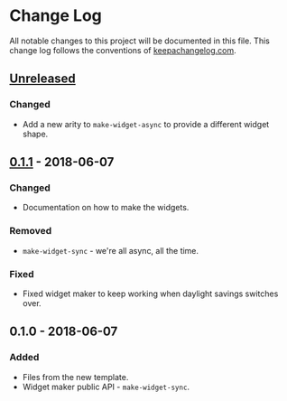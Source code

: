 # Change Log
All notable changes to this project will be documented in this file. This change log follows the conventions of [keepachangelog.com](http://keepachangelog.com/).

## [Unreleased]
### Changed
- Add a new arity to `make-widget-async` to provide a different widget shape.

## [0.1.1] - 2018-06-07
### Changed
- Documentation on how to make the widgets.

### Removed
- `make-widget-sync` - we're all async, all the time.

### Fixed
- Fixed widget maker to keep working when daylight savings switches over.

## 0.1.0 - 2018-06-07
### Added
- Files from the new template.
- Widget maker public API - `make-widget-sync`.

[Unreleased]: https://github.com/your-name/bud/compare/0.1.1...HEAD
[0.1.1]: https://github.com/your-name/bud/compare/0.1.0...0.1.1
